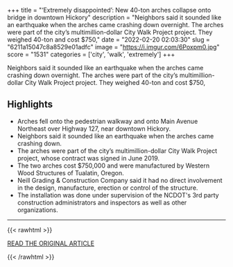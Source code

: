 +++
title = "‘Extremely disappointed’: New 40-ton arches collapse onto bridge in downtown Hickory"
description = "Neighbors said it sounded like an earthquake when the arches came crashing down overnight. The arches were part of the city’s multimillion-dollar City Walk Project project. They weighed 40-ton and cost $750,"
date = "2022-02-20 02:03:30"
slug = "6211a15047c8a8529e01adfc"
image = "https://i.imgur.com/6Poxpm0.jpg"
score = "1531"
categories = ['city', 'walk', 'extremely']
+++

Neighbors said it sounded like an earthquake when the arches came crashing down overnight. The arches were part of the city’s multimillion-dollar City Walk Project project. They weighed 40-ton and cost $750,

## Highlights

- Arches fell onto the pedestrian walkway and onto Main Avenue Northeast over Highway 127, near downtown Hickory.
- Neighbors said it sounded like an earthquake when the arches came crashing down.
- The arches were part of the city’s multimillion-dollar City Walk Project project, whose contract was signed in June 2019.
- The two arches cost $750,000 and were manufactured by Western Wood Structures of Tualatin, Oregon.
- Neill Grading & Construction Company said it had no direct involvement in the design, manufacture, erection or control of the structure.
- The installation was done under supervision of the NCDOT's 3rd party construction administrators and inspectors as well as other organizations.

---

{{< rawhtml >}}
  <p class="article-category">
    <a target="_blank" href="https://www.wsoctv.com/news/local/newly-built-arches-collapse-downtown-hickory-blocking-busy-highway/N7L3RUTIKJE23LLTGYBXGJPM5U/">READ THE ORIGINAL ARTICLE</a>
  </p>
{{< /rawhtml >}}
